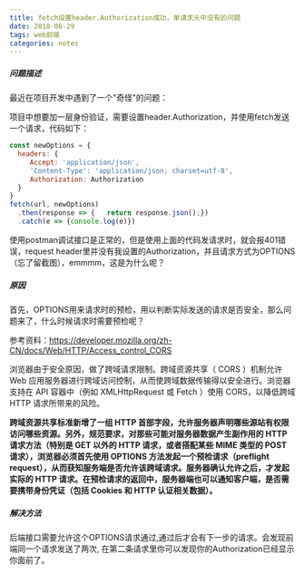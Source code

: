 ```yaml
---
title: fetch设置header.Authorization成功，单请求头中没有的问题
date: 2018-06-29
tags: web前端
categories: notes
---
```

##### 问题描述
最近在项目开发中遇到了一个"奇怪"的问题：

项目中想要加一层身份验证，需要设置header.Authorization，并使用fetch发送一个请求，代码如下：
```js
const newOptions = {
  headers: {
     Accept: 'application/json',
     'Content-Type': 'application/json; charset=utf-8',
     Authorization: Authorization
  }
}
fetch(url, newOptions)
  .then(response => {   return response.json();})
  .catch(e => {console.log(e)})
```

使用postman调试接口是正常的，但是使用上面的代码发请求时，就会报401错误，request header里并没有我设置的Authorization，并且请求方式为OPTIONS（忘了留截图），emmmm，这是为什么呢？


##### 原因
首先，OPTIONS用来请求时的预检，用以判断实际发送的请求是否安全，那么问题来了，什么时候请求时需要预检呢？

参考资料：https://developer.mozilla.org/zh-CN/docs/Web/HTTP/Access_control_CORS

浏览器由于安全原因，做了跨域请求限制。跨域资源共享（ CORS ）机制允许 Web 应用服务器进行跨域访问控制，从而使跨域数据传输得以安全进行。浏览器支持在 API 容器中（例如 XMLHttpRequest 或 Fetch ）使用 CORS，以降低跨域 HTTP 请求所带来的风险。


**跨域资源共享标准新增了一组 HTTP 首部字段，允许服务器声明哪些源站有权限访问哪些资源。另外，规范要求，对那些可能对服务器数据产生副作用的 HTTP 请求方法（特别是 GET 以外的 HTTP 请求，或者搭配某些 MIME 类型的 POST 请求），浏览器必须首先使用 OPTIONS 方法发起一个预检请求（preflight request），从而获知服务端是否允许该跨域请求。服务器确认允许之后，才发起实际的 HTTP 请求。在预检请求的返回中，服务器端也可以通知客户端，是否需要携带身份凭证（包括 Cookies 和 HTTP 认证相关数据）。**


##### 解决方法

后端接口需要允许这个OPTIONS请求通过,通过后才会有下一步的请求。会发现前端同一个请求发送了两次, 在第二条请求里你可以发现你的Authorization已经显示你面前了。